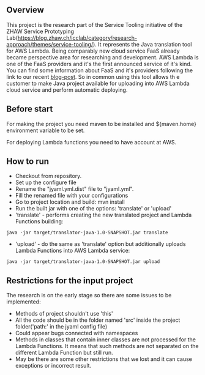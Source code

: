 ## Overview
 This project is the research part of the Service Tooling initiative of the ZHAW Service Prototyping Lab(https://blog.zhaw.ch/icclab/category/research-approach/themes/service-tooling/).
 It represents the Java translation tool for AWS Lambda. Being comparably new cloud service FaaS already became perspective area for
researching and development. AWS Lambda is one of the FaaS providers and it's the first announced service of it's kind. You can find some
information about FaaS and it's providers following the link to our recent [blog-post](https://blog.zhaw.ch/icclab/faas-function-hosting-services-and-their-technical-characteristics/).
So in common using this tool allows th e customer to make Java project available for uploading into AWS Lambda cloud service and perform automatic deploying.

## Before start
 For making the project you need maven to be installed and ${maven.home} environment variable to be set.

 For deploying Lambda functions you need to have account at AWS.

## How to run
 * Checkout from repository.
 * Set up the configure file
  * Rename the "jyaml.yml.dist" file to "jyaml.yml".
  * Fill the renamed file with your configurations
 * Go to project location and build:
     mvn install
 * Run the built jar with one of the options: 'translate' or 'upload'
  * 'translate' - performs creating the new translated project and Lambda Functions building:
  ```
  java -jar target/translator-java-1.0-SNAPSHOT.jar translate
  ```
  * 'upload' - do the same as 'translate' option but additionally uploads Lambda Functions into AWS Lambda service:
  ```
  java -jar target/translator-java-1.0-SNAPSHOT.jar upload
  ```
    
## Restrictions for the input project
The research is on the early stage so there are some issues to be implemented:
 * Methods of project shouldn't use 'this'
 * All the code should be in the folder named 'src' inside the project folder('path:' in the jyaml config file)
 * Could appear bugs connected with namespaces
 * Methods in classes that contain inner classes are not processed for the Lambda Functions. It means that such methods
    are not separated on the different Lambda Function but still run.
 * May be there are some other restrictions that we lost and it can cause exceptions or incorrect result.
